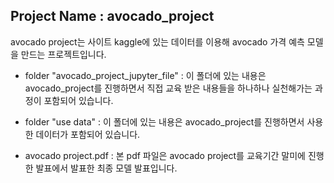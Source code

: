 ## Project Name : avocado_project
avocado project는 사이트 kaggle에 있는 데이터를 이용해 avocado 가격 예측 모델을 만드는 프로젝트입니다.

- folder "avocado_project_jupyter_file"
: 이 폴더에 있는 내용은 avocado_project를 진행하면서 직접 교육 받은 내용들을 하나하나 실천해가는 과정이 포함되어 있습니다.

- folder "use data"
: 이 폴더에 있는 내용은 avocado_project를 진행하면서 사용한 데이터가 포함되어 있습니다.

- avocado project.pdf
: 본 pdf 파일은 avocado project를 교육기간 말미에 진행한 발표에서 발표한 최종 모델 발표입니다.

